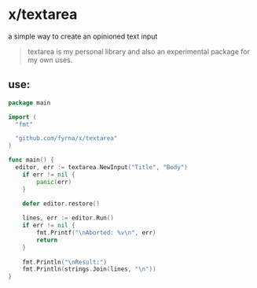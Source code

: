 # x/textarea

a simple way to create an opinioned text input

> textarea is my personal library and also an experimental package for my own uses.

## use:

```go
package main

import (
  "fmt"

  "github.com/fyrna/x/textarea"
)

func main() {
  editor, err := textarea.NewInput("Title", "Body")
	if err != nil {
		panic(err)
	}
  
	defer editor.restore()

	lines, err := editor.Run()
	if err != nil {
		fmt.Printf("\nAborted: %v\n", err)
		return
	}
  
	fmt.Println("\nResult:")
	fmt.Println(strings.Join(lines, "\n"))
}
```
